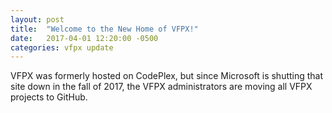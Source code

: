 ```yaml
---
layout: post
title:  "Welcome to the New Home of VFPX!"
date:   2017-04-01 12:20:00 -0500
categories: vfpx update
---
```


VFPX was formerly hosted on CodePlex, but since Microsoft is shutting that site down in the fall of 2017, the VFPX administrators are moving all VFPX projects to GitHub.